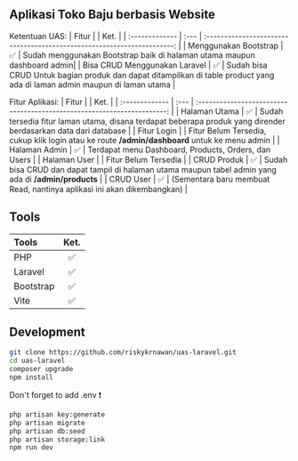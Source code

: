 
## Aplikasi Toko Baju berbasis Website

Ketentuan UAS: 
| Fitur          |   | Ket.                                                                   |
| :------------- | :--- |  :---------------------------------------------------------------------: |
| Menggunakan Bootstrap  | ✅    | Sudah menggunakan Bootstrap baik di halaman utama maupun dashboard admin|
| Bisa CRUD Menggunakan Laravel  | ✅    | Sudah bisa CRUD Untuk bagian produk dan dapat ditampilkan di table product yang ada di laman admin maupun di laman utama |



Fitur Aplikasi: 
| Fitur          |   | Ket.                                                                   |
| :------------- | :--- |  :---------------------------------------------------------------------: |
| Halaman Utama  | ✅    | Sudah tersedia fitur laman utama, disana terdapat beberapa produk yang dirender berdasarkan data dari database |
| Fitur Login    |     | Fitur Belum Tersedia, cukup klik login atau ke route <b>/admin/dashboard</b> untuk ke menu admin |
| Halaman Admin  | ✅    | Terdapat menu Dashboard, Products, Orders, dan Users |
| Halaman User   |        | Fitur Belum Tersedia                                                  |
| CRUD Produk    | ✅    | Sudah bisa CRUD dan dapat tampil di halaman utama maupun tabel admin yang ada di <b>/admin/products</b> |
| CRUD User      | ✅    | (Sementara baru membuat Read, nantinya aplikasi ini akan dikembangkan) |


## Tools

| Tools          | Ket.  |
| :------------- | :---: | 
| PHP            | ✅    |
| Laravel        | ✅    |
| Bootstrap      | ✅    |
| Vite           | ✅    |

## Development

```bash
git clone https://github.com/riskykrnawan/uas-laravel.git
cd uas-laravel
composer upgrade
npm install
```     

Don't forget to add .env ❗


```bash
php artisan key:generate
php artisan migrate
php artisan db:seed
php artisan storage:link
npm run dev
```     
